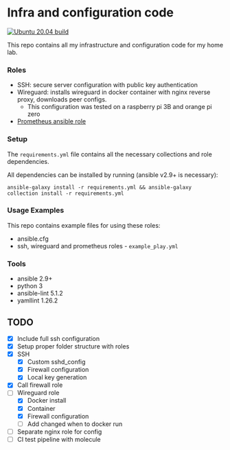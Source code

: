 # Infra and configuration code

[![Ubuntu 20.04 build](https://github.com/LexVar/infra/actions/workflows/ubuntu-20.04-build.yml/badge.svg)](https://github.com/LexVar/infra/actions/workflows/ubuntu-20.04-build.yml)

This repo contains all my infrastructure and configuration code for my home lab.

### Roles
- SSH: secure server configuration with public key authentication
- Wireguard: installs wireguard in docker container with nginx reverse proxy, downloads peer configs.
	- This configuration was tested on a raspberry pi 3B and orange pi zero
- [Prometheus ansible role](https://github.com/LexVar/ansible-prometheus)

### Setup

The `requirements.yml` file contains all the necessary collections and role dependencies.

All dependencies can be installed by running (ansible v2.9+ is necessary):
```
ansible-galaxy install -r requirements.yml && ansible-galaxy collection install -r requirements.yml
```

### Usage Examples

This repo contains example files for using these roles:
- ansible.cfg
- ssh, wireguard and prometheus roles - `example_play.yml`

### Tools
- ansible 2.9+
- python 3
- ansible-lint 5.1.2
- yamllint 1.26.2

## TODO
- [X] Include full ssh configuration
- [X] Setup proper folder structure with roles
- [X] SSH
	- [X] Custom sshd_config
	- [X] Firewall configuration
	- [X] Local key generation
- [X] Call firewall role
- [ ] Wireguard role
	- [X] Docker install
	- [X] Container 
	- [X] Firewall configuration
	- [ ] Add changed when to docker run
- [ ] Separate nginx role for config
- [ ] CI test pipeline with molecule
